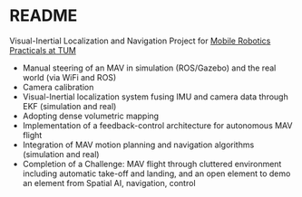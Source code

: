 # README #

Visual-Inertial Localization and Navigation Project for [Mobile Robotics Practicals at TUM](https://srl.cit.tum.de/teaching/w22/mobileroboticspracticals )

* Manual steering of an MAV in simulation (ROS/Gazebo) and the real world (via WiFi and ROS)
* Camera calibration
* Visual-Inertial localization system fusing IMU and camera data through EKF (simulation and real)
* Adopting dense volumetric mapping
* Implementation of a feedback-control architecture for autonomous MAV flight
* Integration of MAV motion planning and navigation algorithms (simulation and real)
* Completion of a Challenge: MAV flight through cluttered environment including automatic take-off and landing, and an open element to demo an element from Spatial AI, navigation, control
    
